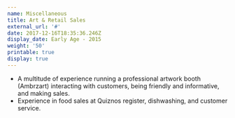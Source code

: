 ```yaml
---
name: Miscellaneous
title: Art & Retail Sales
external_url: '#'
date: 2017-12-16T18:35:36.246Z
display_date: Early Age - 2015
weight: '50'
printable: true
display: true
---
```

* A multitude of experience running a professional artwork booth (Ambrzart) interacting with customers, being friendly and informative, and making sales.
* Experience in food sales at Quiznos register, dishwashing, and customer service.
